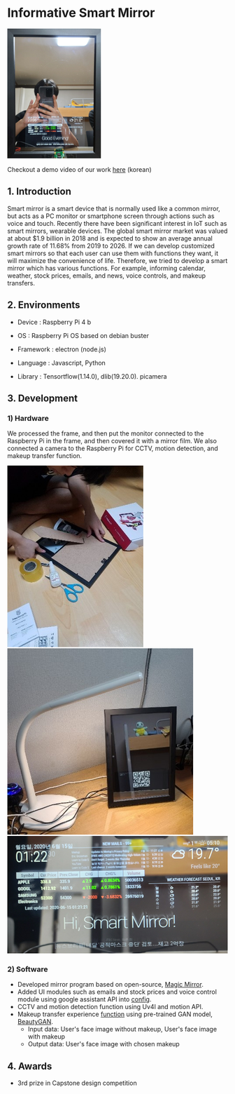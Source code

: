 # Informative Smart Mirror

![hardware4](etc/hardware4.png)

Checkout a demo video of our work [here](https://www.youtube.com/watch?v=BQvdD-lqlTo&feature=youtu.be) (korean)

## 1. Introduction

Smart mirror is a smart device that is normally used like a common mirror, but acts as a PC monitor or smartphone screen through actions such as voice and touch. Recently there have been significant interest in IoT such as smart mirrors, wearable devices. The global smart mirror market was valued at about $1.9 billion in 2018 and is expected to show an average annual growth rate of 11.68% from 2019 to 2026. If we can develop customized smart mirrors so that each user can use them with functions they want, it will maximize the convenience of life. Therefore, we tried to develop a smart mirror which has various functions. For example, informing calendar, weather, stock prices, emails, and news, voice controls, and makeup transfers.

## 2. Environments

- Device : Raspberry Pi 4 b

- OS : Raspberry Pi OS based on debian buster

- Framework : electron (node.js)

- Language : Javascript, Python

- Library : Tensortflow(1.14.0), dlib(19.20.0). picamera

## 3. Development

### 1) Hardware

We processed the frame, and then put the monitor connected to the Raspberry Pi in the frame, and then covered it with a mirror film. We also connected a camera to the Raspberry Pi for CCTV, motion detection, and makeup transfer function.

<!-- ![hardware1](etc/hardware1.jpg) -->

![hardware2](etc/hardware2.jpg)
![hardware3](etc/hardware3.jpg)
![hardware5](etc/hardware5.png)

### 2) Software

- Developed mirror program based on open-source, [Magic Mirror](https://github.com/MichMich/MagicMirror).
- Added UI modules such as emails and stock prices and voice control module using google assistant API into [config](config.js).
- CCTV and motion detection function using Uv4l and motion API.
- Makeup transfer experience [function](makeup.py) using pre-trained GAN model, [BeautyGAN](https://github.com/Honlan/BeautyGAN).
  - Input data: User's face image without makeup, User's face image with makeup
  - Output data: User's face image with chosen makeup

## 4. Awards

- 3rd prize in Capstone design competition
